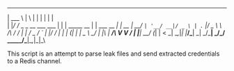 ______                     _   _                 _                _    
| ___ \                   | \ | |               | |              | |   
| |_/ /_ _ _ __ ___  ___  |  \| | _____      __ | |     ___  __ _| | __
|  __/ _` | '__/ __|/ _ \ | . ` |/ _ \ \ /\ / / | |    / _ \/ _` | |/ /
| | | (_| | |  \__ \  __/ | |\  |  __/\ V  V /  | |___|  __/ (_| |   < 
\_|  \__,_|_|  |___/\___| \_| \_/\___| \_/\_/   \_____/\___|\__,_|_|\_\
                                                                       
This script is an attempt to parse leak files and send extracted credentials to a Redis channel.